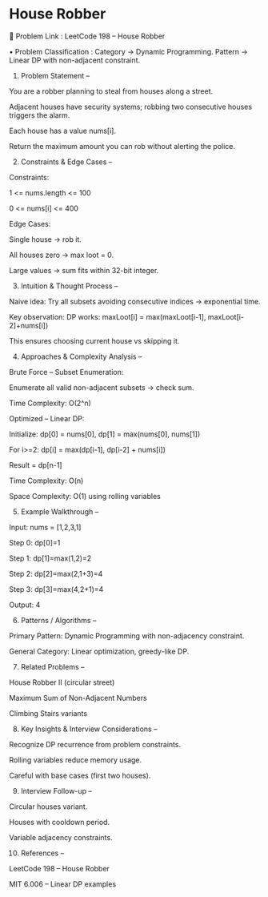 # House Robber

🔗 Problem Link : LeetCode 198 – House Robber

• Problem Classification : Category → Dynamic Programming.
Pattern → Linear DP with non-adjacent constraint.

1. Problem Statement –

You are a robber planning to steal from houses along a street.

Adjacent houses have security systems; robbing two consecutive houses triggers the alarm.

Each house has a value nums[i].

Return the maximum amount you can rob without alerting the police.

2. Constraints & Edge Cases –

Constraints:

1 <= nums.length <= 100

0 <= nums[i] <= 400

Edge Cases:

Single house → rob it.

All houses zero → max loot = 0.

Large values → sum fits within 32-bit integer.

3. Intuition & Thought Process –

Naive idea: Try all subsets avoiding consecutive indices → exponential time.

Key observation: DP works: maxLoot[i] = max(maxLoot[i-1], maxLoot[i-2]+nums[i])

This ensures choosing current house vs skipping it.

4. Approaches & Complexity Analysis –

Brute Force – Subset Enumeration:

Enumerate all valid non-adjacent subsets → check sum.

Time Complexity: O(2^n)

Optimized – Linear DP:

Initialize: dp[0] = nums[0], dp[1] = max(nums[0], nums[1])

For i>=2: dp[i] = max(dp[i-1], dp[i-2] + nums[i])

Result = dp[n-1]

Time Complexity: O(n)

Space Complexity: O(1) using rolling variables

5. Example Walkthrough –

Input: nums = [1,2,3,1]

Step 0: dp[0]=1

Step 1: dp[1]=max(1,2)=2

Step 2: dp[2]=max(2,1+3)=4

Step 3: dp[3]=max(4,2+1)=4

Output: 4

6. Patterns / Algorithms –

Primary Pattern: Dynamic Programming with non-adjacency constraint.

General Category: Linear optimization, greedy-like DP.

7. Related Problems –

House Robber II (circular street)

Maximum Sum of Non-Adjacent Numbers

Climbing Stairs variants

8. Key Insights & Interview Considerations –

Recognize DP recurrence from problem constraints.

Rolling variables reduce memory usage.

Careful with base cases (first two houses).

9. Interview Follow-up –

Circular houses variant.

Houses with cooldown period.

Variable adjacency constraints.

10. References –

LeetCode 198 – House Robber

MIT 6.006 – Linear DP examples